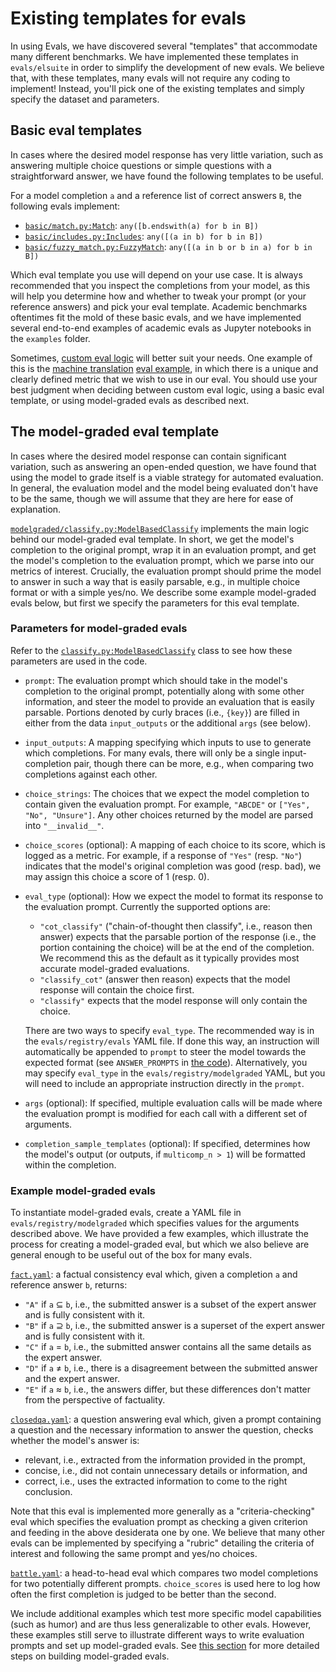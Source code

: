 # Existing templates for evals

In using Evals, we have discovered several "templates" that accommodate many different benchmarks. We have implemented these templates in `evals/elsuite` in order to simplify the development of new evals. We believe that, with these templates, many evals will not require any coding to implement! Instead, you'll pick one of the existing templates and simply specify the dataset and parameters.

## Basic eval templates

In cases where the desired model response has very little variation, such as answering multiple choice questions or simple questions with a straightforward answer, we have found the following templates to be useful.

For a model completion `a` and a reference list of correct answers `B`, the following evals implement:
- [`basic/match.py:Match`](../evals/elsuite/basic/match.py): `any([b.endswith(a) for b in B])`
- [`basic/includes.py:Includes`](../evals/elsuite/basic/includes.py): `any([(a in b) for b in B])`
- [`basic/fuzzy_match.py:FuzzyMatch`](../evals/elsuite/basic/fuzzy_match.py): `any([(a in b or b in a) for b in B])`

Which eval template you use will depend on your use case. It is always recommended that you inspect the completions from your model, as this will help you determine how and whether to tweak your prompt (or your reference answers) and pick your eval template. Academic benchmarks oftentimes fit the mold of these basic evals, and we have implemented several end-to-end examples of academic evals as Jupyter notebooks in the `examples` folder. 

Sometimes, [custom eval logic](custom-eval.md) will better suit your needs. One example of this is the [machine translation](../evals/elsuite/translate.py) [eval example](../examples/lafand-mt.ipynb), in which there is a unique and clearly defined metric that we wish to use in our eval. You should use your best judgment when deciding between custom eval logic, using a basic eval template, or using model-graded evals as described next.

## The model-graded eval template

In cases where the desired model response can contain significant variation, such as answering an open-ended question, we have found that using the model to grade itself is a viable strategy for automated evaluation. In general, the evaluation model and the model being evaluated don't have to be the same, though we will assume that they are here for ease of explanation.

[`modelgraded/classify.py:ModelBasedClassify`](../evals/elsuite/modelgraded/classify.py) implements the main logic behind our model-graded eval template. In short, we get the model's completion to the original prompt, wrap it in an evaluation prompt, and get the model's completion to the evaluation prompt, which we parse into our metrics of interest. Crucially, the evaluation prompt should prime the model to answer in such a way that is easily parsable, e.g., in multiple choice format or with a simple yes/no. We describe some example model-graded evals below, but first we specify the parameters for this eval template.

### Parameters for model-graded evals

Refer to the [`classify.py:ModelBasedClassify`](../evals/elsuite/modelgraded/classify.py) class to see how these parameters are used in the code.

- `prompt`: The evaluation prompt which should take in the model's completion to the original prompt, potentially along with some other information, and steer the model to provide an evaluation that is easily parsable. Portions denoted by curly braces (i.e., `{key}`) are filled in either from the data `input_outputs` or the additional `args` (see below).
- `input_outputs`: A mapping specifying which inputs to use to generate which completions. For many evals, there will only be a single input-completion pair, though there can be more, e.g., when comparing two completions against each other.
- `choice_strings`: The choices that we expect the model completion to contain given the evaluation prompt. For example, `"ABCDE"` or `["Yes", "No", "Unsure"]`. Any other choices returned by the model are parsed into `"__invalid__"`.
- `choice_scores` (optional): A mapping of each choice to its score, which is logged as a metric. For example, if a response of `"Yes"` (resp. `"No"`) indicates that the model's original completion was good (resp. bad), we may assign this choice a score of 1 (resp. 0).
- `eval_type` (optional): How we expect the model to format its response to the evaluation prompt. Currently the supported options are:
  - `"cot_classify"` ("chain-of-thought then classify", i.e., reason then answer) expects that the parsable portion of the response (i.e., the portion containing the choice) will be at the end of the completion. We recommend this as the default as it typically provides most accurate model-graded evaluations.
  - `"classify_cot"` (answer then reason) expects that the model response will contain the choice first.
  - `"classify"` expects that the model response will only contain the choice.

  There are two ways to specify `eval_type`. The recommended way is in the `evals/registry/evals` YAML file. If done this way, an instruction will automatically be appended to `prompt` to steer the model towards the expected format (see `ANSWER_PROMPTS` in [the code](../evals/elsuite/modelgraded/classify.py)). Alternatively, you may specify `eval_type` in the `evals/registry/modelgraded` YAML, but you will need to include an appropriate instruction directly in the `prompt`.
- `args` (optional): If specified, multiple evaluation calls will be made where the evaluation prompt is modified for each call with a different set of arguments.
- `completion_sample_templates` (optional): If specified, determines how the model's output (or outputs, if `multicomp_n > 1`) will be formatted within the completion.

### Example model-graded evals

To instantiate model-graded evals, create a YAML file in `evals/registry/modelgraded` which specifies values for the arguments described above. We have provided a few examples, which illustrate the process for creating a model-graded eval, but which we also believe are general enough to be useful out of the box for many evals.

[`fact.yaml`](../evals/registry/modelgraded/fact.yaml): a factual consistency eval which, given a completion `a` and reference answer `b`, returns:
- `"A"` if `a` $\subseteq$ `b`, i.e., the submitted answer is a subset of the expert answer and is fully consistent with it.
- `"B"` if `a` $\supseteq$ `b`, i.e., the submitted answer is a superset of the expert answer and is fully consistent with it.
- `"C"` if `a` $=$ `b`, i.e., the submitted answer contains all the same details as the expert answer.
- `"D"` if `a` $\neq$ `b`, i.e., there is a disagreement between the submitted answer and the expert answer.
- `"E"` if `a` $\approx$ `b`, i.e., the answers differ, but these differences don't matter from the perspective of factuality.

[`closedqa.yaml`](../evals/registry/modelgraded/closedqa.yaml): a question answering eval which, given a prompt containing a question and the necessary information to answer the question, checks whether the model's answer is:
- relevant, i.e., extracted from the information provided in the prompt,
- concise, i.e., did not contain unnecessary details or information, and
- correct, i.e., uses the extracted information to come to the right conclusion.

Note that this eval is implemented more generally as a "criteria-checking" eval which specifies the evaluation prompt as checking a given criterion and feeding in the above desiderata one by one. We believe that many other evals can be implemented by specifying a "rubric" detailing the criteria of interest and following the same prompt and yes/no choices.

[`battle.yaml`](../evals/registry/modelgraded/battle.yaml): a head-to-head eval which compares two model completions for two potentially different prompts. `choice_scores` is used here to log how often the first completion is judged to be better than the second.

We include additional examples which test more specific model capabilities (such as humor) and are thus less generalizable to other evals. However, these examples still serve to illustrate different ways to write evaluation prompts and set up model-graded evals. See [this section](build-eval.md#for-model-graded-evals-a-step-by-step-workflow) for more detailed steps on building model-graded evals.
